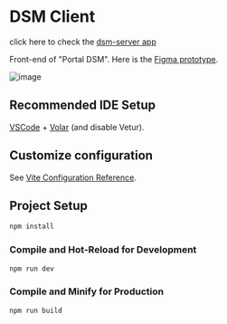 # DSM Client
click here to check the [dsm-server app](https://github.com/jmlandi/dsm-server)


Front-end of "Portal DSM". Here is the [Figma prototype](https://www.figma.com/design/9fEXouiz0rzQGiuiv7eRsW/Portal-DSM?node-id=0-1&t=48LsinvXkTe7G0bv-1).

![image](https://github.com/jmlandi/dsm-client/assets/98327875/008ed3cb-6632-42af-9757-37db3dc113a2)

## Recommended IDE Setup

[VSCode](https://code.visualstudio.com/) + [Volar](https://marketplace.visualstudio.com/items?itemName=Vue.volar) (and disable Vetur).

## Customize configuration

See [Vite Configuration Reference](https://vitejs.dev/config/).

## Project Setup

```sh
npm install
```

### Compile and Hot-Reload for Development

```sh
npm run dev
```

### Compile and Minify for Production

```sh
npm run build
```
